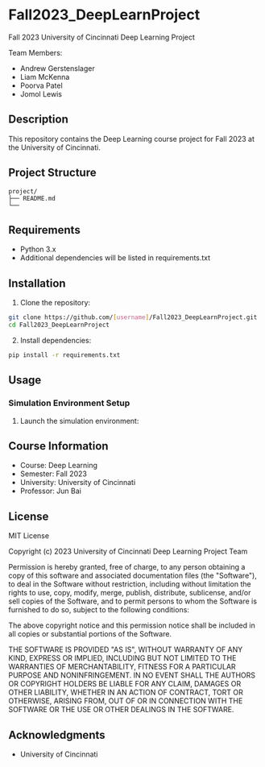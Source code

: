 # Fall2023_DeepLearnProject
Fall 2023 University of Cincinnati Deep Learning Project

Team Members:
- Andrew Gerstenslager
- Liam McKenna
- Poorva Patel
- Jomol Lewis

## Description
This repository contains the Deep Learning course project for Fall 2023 at the University of Cincinnati.

## Project Structure
```
project/
├── README.md
└── 
```

## Requirements
- Python 3.x
- Additional dependencies will be listed in requirements.txt

## Installation
1. Clone the repository:
```bash
git clone https://github.com/[username]/Fall2023_DeepLearnProject.git
cd Fall2023_DeepLearnProject
```

2. Install dependencies:
```bash
pip install -r requirements.txt
```

## Usage

### Simulation Environment Setup
1. Launch the simulation environment:

## Course Information
- Course: Deep Learning
- Semester: Fall 2023
- University: University of Cincinnati
- Professor: Jun Bai

## License
MIT License

Copyright (c) 2023 University of Cincinnati Deep Learning Project Team

Permission is hereby granted, free of charge, to any person obtaining a copy
of this software and associated documentation files (the "Software"), to deal
in the Software without restriction, including without limitation the rights
to use, copy, modify, merge, publish, distribute, sublicense, and/or sell
copies of the Software, and to permit persons to whom the Software is
furnished to do so, subject to the following conditions:

The above copyright notice and this permission notice shall be included in all
copies or substantial portions of the Software.

THE SOFTWARE IS PROVIDED "AS IS", WITHOUT WARRANTY OF ANY KIND, EXPRESS OR
IMPLIED, INCLUDING BUT NOT LIMITED TO THE WARRANTIES OF MERCHANTABILITY,
FITNESS FOR A PARTICULAR PURPOSE AND NONINFRINGEMENT. IN NO EVENT SHALL THE
AUTHORS OR COPYRIGHT HOLDERS BE LIABLE FOR ANY CLAIM, DAMAGES OR OTHER
LIABILITY, WHETHER IN AN ACTION OF CONTRACT, TORT OR OTHERWISE, ARISING FROM,
OUT OF OR IN CONNECTION WITH THE SOFTWARE OR THE USE OR OTHER DEALINGS IN THE
SOFTWARE.

## Acknowledgments
- University of Cincinnati
